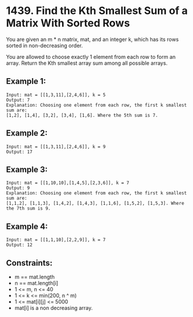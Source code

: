 # 1439. Find the Kth Smallest Sum of a Matrix With Sorted Rows

You are given an m * n matrix, mat, and an integer k, which has its rows sorted in non-decreasing order.

You are allowed to choose exactly 1 element from each row to form an array. Return the Kth smallest array sum among all possible arrays.

## Example 1:

```
Input: mat = [[1,3,11],[2,4,6]], k = 5
Output: 7
Explanation: Choosing one element from each row, the first k smallest sum are:
[1,2], [1,4], [3,2], [3,4], [1,6]. Where the 5th sum is 7.  
```

## Example 2:

```
Input: mat = [[1,3,11],[2,4,6]], k = 9
Output: 17
```

## Example 3:

```
Input: mat = [[1,10,10],[1,4,5],[2,3,6]], k = 7
Output: 9
Explanation: Choosing one element from each row, the first k smallest sum are:
[1,1,2], [1,1,3], [1,4,2], [1,4,3], [1,1,6], [1,5,2], [1,5,3]. Where the 7th sum is 9.  
```

## Example 4:

```
Input: mat = [[1,1,10],[2,2,9]], k = 7
Output: 12
```

## Constraints:

* m == mat.length
* n == mat.length[i]
* 1 <= m, n <= 40
* 1 <= k <= min(200, n ^ m)
* 1 <= mat[i][j] <= 5000
* mat[i] is a non decreasing array.
